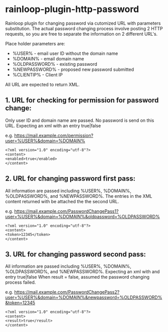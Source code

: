 # rainloop-plugin-http-password
Rainloop plugin for changing password via cutomized URL with parameters substitution. 
The actual password changing process involve posting 2 HTTP requests, so you are free to
separate the information on 2 different URL's. 

Place holder parameters are:
- %USER% - email user ID without the domain name
- %DOMAIN% - email domain name
- %OLDPASSWORD% - existing password
- %NEWPASSWORD% - proposed new password submitted
- %CLIENTIP% - Client IP

All URL are expected to return XML.

## 1. URL for checking for permission for password change:
Only user ID and domain name are passed. No password is send on this URL. 
Expecting an xml with an entry <enabled>true|false</enabled>

e.g. https://mail.example.com/permission?user=%USER%&domain=%DOMAIN%

    <?xml version="1.0" encoding="utf-8"?>
    <content>
    <enabled>true</enabled>
    </content>

## 2. URL for changing password first pass:
All information are passed including %USER%, %DOMAIN%, %OLDPASSWORD%, and %NEWPASSWORD%.
The entries in the XML content returned with be attached the the second URL.

e.g. https://mail.example.com/PasswordChangePass1?user=%USER%&domain=%DOMAIN%&oldpassword=%OLDPASSWORD%

    <?xml version="1.0" encoding="utf-8"?>
    <content>
    <token>12345</token>
    </content>

## 3. URL for changing password second pass:
All information are passed including %USER%, %DOMAIN%, %OLDPASSWORD%, and %NEWPASSWORD%.
Expecting an xml with and entry <result>true|false<result>
When result = false, assumed the password changing process failed.

e.g. https://mail.example.com/PasswordChangePass2?user=%USER%&domain=%DOMAIN%&newpassword=%OLDPASSWORD%&token=12345

    <?xml version="1.0" encoding="utf-8"?>
    <content>
    <result>true</result>
    </content>
